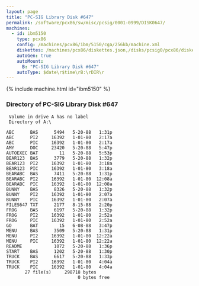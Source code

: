 ```yaml
---
layout: page
title: "PC-SIG Library Disk #647"
permalink: /software/pcx86/sw/misc/pcsig/0001-0999/DISK0647/
machines:
  - id: ibm5150
    type: pcx86
    config: /machines/pcx86/ibm/5150/cga/256kb/machine.xml
    diskettes: /machines/pcx86/diskettes.json,/disks/pcsig0/pcx86/diskettes.json
    autoGen: true
    autoMount:
      B: "PC-SIG Library Disk #647"
    autoType: $date\r$time\rB:\rDIR\r
---
```


{% include machine.html id="ibm5150" %}

### Directory of PC-SIG Library Disk #647

     Volume in drive A has no label
     Directory of A:\

    ABC      BAS      5494   5-20-88   1:31p
    ABC      PI2     16392   1-01-80   2:17a
    ABC      PIC     16392   1-01-80   2:17a
    AMY      DOC     23420   5-20-88   5:47p
    AUTOEXEC BAT        11   5-20-88   5:53p
    BEAR123  BAS      3779   5-20-88   1:32p
    BEAR123  PI2     16392   1-01-80   3:18a
    BEAR123  PIC     16392   1-01-80   3:18a
    BEARABC  BAS      7411   5-20-88   1:31p
    BEARABC  PI2     16392   1-01-80  12:08a
    BEARABC  PIC     16392   1-01-80  12:08a
    BUNNY    BAS      8326   5-20-88   1:32p
    BUNNY    PI2     16392   1-01-80   2:07a
    BUNNY    PIC     16392   1-01-80   2:07a
    FILES647 TXT      2177   8-15-88   2:20p
    FROG     BAS      6197   5-20-88   1:32p
    FROG     PI2     16392   1-01-80   2:52a
    FROG     PIC     16392   1-01-80   2:52a
    GO       BAT        15   6-08-88   3:47p
    MENU     BAS      3509   5-20-88   1:31p
    MENU     PI2     16392   1-01-80  12:22a
    MENU     PIC     16392   1-01-80  12:22a
    README            1072   5-20-88   1:36p
    START    BAS      1202   5-20-88   1:30p
    TRUCK    BAS      6617   5-20-88   1:33p
    TRUCK    PI2     16392   1-01-80   4:04a
    TRUCK    PIC     16392   1-01-80   4:04a
           27 file(s)     298718 bytes
                               0 bytes free
